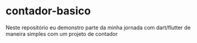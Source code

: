 # contador-basico
Neste repositório eu demonstro parte da minha jornada com dart/flutter de maneira simples com um projeto de contador
